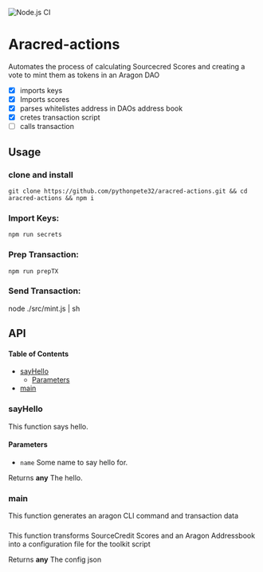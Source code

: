 ![Node.js CI](https://github.com/pythonpete32/aracred-actions/workflows/Node.js%20CI/badge.svg)

# Aracred-actions

Automates the process of calculating Sourcecred Scores and creating a vote to mint them as tokens in an Aragon DAO

- [x] imports keys
- [x] Imports scores
- [x] parses whitelistes address in DAOs address book
- [x] cretes transaction script
- [ ] calls transaction

## Usage

### clone and install

```
git clone https://github.com/pythonpete32/aracred-actions.git && cd aracred-actions && npm i
```

### Import Keys:

`npm run secrets`

### Prep Transaction:

`npm run prepTX`

### Send Transaction:

node ./src/mint.js | sh

## API

<!-- Generated by documentation.js. Update this documentation by updating the source code. -->

#### Table of Contents

- [sayHello](#sayhello)
  - [Parameters](#parameters)
- [main](#main)

### sayHello

This function says hello.

#### Parameters

- `name` Some name to say hello for.

Returns **any** The hello.

### main

This function generates an aragon CLI command and transaction data

###

This function transforms SourceCredit Scores and an Aragon Addressbook
into a configuration file for the toolkit script

Returns **any** The config json
